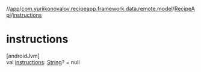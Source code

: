 //[app](../../../index.md)/[com.yuriikonovalov.recipeapp.framework.data.remote.model](../index.md)/[RecipeApi](index.md)/[instructions](instructions.md)

# instructions

[androidJvm]\
val [instructions](instructions.md): [String](https://kotlinlang.org/api/latest/jvm/stdlib/kotlin/-string/index.html)? = null
